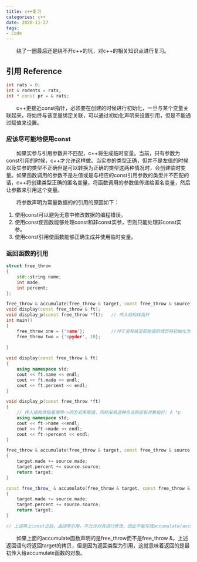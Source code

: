 ```yaml
---
title: c++复习
categories: c++
date: 2020-11-27
tags:
- Code
---
```

　　绕了一圈最后还是绕不开c++的坑，对c++的相关知识点进行复习。
<!-- more -->

## 引用 Reference

```c++
int rats = 0;
int & rodents = rats;
int * const pr = & rats;
```

　　c++更接近const指针，必须要在创建的时候进行初始化，一旦与某个变量关联起来，将始终与该变量绑定关联，可以通过初始化声明来设置引用，但是不能通过赋值来设置。<br>

### 应该尽可能地使用const

　　如果实参与引用参数并不匹配，c++将生成临时变量。当前，只有参数为const引用的时候，c++才允许这样做。当实参的类型正确，但并不是左值的时候以及实参的类型不正确但是可以转换为正确的类型这两种情况时，会创建临时变量。如果函数调用的参数不是左值或是与相应的const引用参数的类型并不匹配的话，c++将创建类型正确的匿名变量，将函数调用的参数值传递给匿名变量，然后让参数来引用这个变量。<br>

　　将参数声明为常量数据的的引用的原因如下：

1. 使用const可以避免无意中修改数据的编程错误。
2. 使用const使函数能够处理const和非const实参，否则只能处理非const实参。
3. 使用const引用使函数能够正确生成并使用临时变量。

### 返回函数的引用

```c++
struct free_throw
{
    std::string name;
    int made;
    int percent;
};

free_throw & accumulate(free_throw & target, const free_throw & source);
void display(const free_throw & ft);
void display_p(const free_throw *ft);	// 传入结构体指针
int main()
{
    free_throw one = {'name'};			//对于没有给定初始值的成员将初始化为0；
    free_throw two = {'spyder', 10};
    
}

void display(const free_throw & ft)
{
    using namespace std;
   	cout << ft.name << endl;
    cout << ft.made << endl;
    cout << ft.percent << endl;
}

void display_p(const free_throw *ft)
{
    // 传入结构体指着使用->的方式来取值，同样采用这种方法的还有对象指针: A *p
    using namespace std;
    cout << ft->name <<endl;
    cout << ft->made << endl;
    cout << ft->percent << endl;		
}

free_throw & accumulate(free_throw & target, const free_throw & source)
{
    target.made += source.made;
    target.percent += source.source;
    return target;
}

const free_throw_ & accumulate(free_throw & target, const free_throw & source)
{
    target.made += source.made;
    target.percent += source.source;
    return target;
}

// 上述带上const之后，返回常引用，不允许对其进行修改，因此不能写成accumulate(accumulate(a,b),c)的形式，因为accumulate的第一个形参并不是const常引用。

```

　　如果上面的accumulate函数声明的是free_throw而不是free_throw &，上述返回语句将返回target的拷贝，但是因为返回类型为引用，这就意味着返回的是最初传入给accumulate函数的对象。